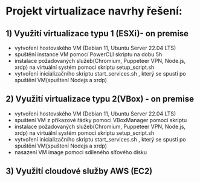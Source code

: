 # Projekt virtualizace navrhy řešení:

## 1) Využití virtualizace typu 1 (ESXi)- on premise
- vytvoření hostovského VM (Debian 11, Ubuntu Server 22.04 LTS)
- spuštění instance VM pomocí PowerCLI skriptu na dobu 5h 
- instalace požadovaných služeb(Chromium, Puppeteer VPN, Node.js, xrdp) na virtuální systém pomocí skriptu setup_script.sh
- vytvoření inicializačního skriptu start_services.sh , který se spustí po spuštění VM(spuštení Nodejs a xrdp)

## 2) Využití virtualizace typu 2(VBox) - on premise
- vytvoření hostovského VM (Debian 11, Ubuntu Server 22.04 LTS)
- spuštení VM z příkazové řádky pomoci VBoxManager pomocí skriptu
- instalace požadovaných služeb(Chromium, Puppeteer VPN, Node.js, xrdp) na virtuální systém pomocí skriptu setup_script.sh
- vytvoření inicializačního skriptu start_services.sh , který se spustí po spuštění VM(spuštení Nodejs a xrdp)
- nasazení VM image pomoci sdileného síťového disku

## 3) Využití cloudové služby AWS (EC2)

